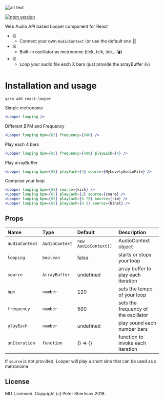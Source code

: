 ![alt text](https://user-images.githubusercontent.com/16524839/44939852-1c368b80-ad91-11e8-8e8f-d15a196f4c2e.png)

[![npm version](https://badge.fury.io/js/react-looper.svg)](https://badge.fury.io/js/react-looper)

Web Audio API based Looper component for React

- [x] - Connect your own `AudioContext` (or use the default one 🤖)
- [x] - Built-in oscillator as metronome (tick, tick, tick...💣)
- [x] - Loop your audio file each X bars (just provide the arrayBuffer 👍)

# Installation and usage

```
yarn add react-looper
```

Simple metronome

```jsx
<Looper looping />
```

Different BPM and Frequency

```jsx
<Looper looping bpm={85} frequency={600} />
```
Play each 4 bars

```jsx
<Looper looping bpm={85} frequency={600} playEach={4} />
```

Play arrayBuffer

```jsx
<Looper looping bpm={85} playEach={4} source={MyLovelyAudioFile} />
```

Compose your loop

```jsx
<Looper looping bpm={85} source={kick} />
<Looper looping bpm={85} playEach={2} source={snare} />
<Looper looping bpm={85} playEach={0.75} source={rim} />
<Looper looping bpm={85} playEach={0.5} source={hihat} />
```

## Props

| Name           | Type           | Default              | Description                          |
| :------------- | :------------- | :------------------- | :----------------------------------- |
| `audioContext` | `AudioContext` | `new AudioContext()` | AudioContext object                  |
| `looping`      | `boolean`      | false                | starts or stops your loop            |
| `source`       | `ArrayBuffer`  | undefined            | array buffer to play each iteration  |
| `bpm`          | `number`       | 120                  | sets the tempo of your loop          |
| `frequency`    | `number`       | 500                  | sets the frequency of the oscillator |
| `playEach`     | `number`       | undefined            | play sound each number bars          |
| `onIteration`  | `function`     | () => {}             | function to invoke each iteration    |

If `source` is not provided, Looper will play a short sine that can be used as a metronome

## License

MIT Licensed. Copyright (c) Peter Sherhsov 2018.

